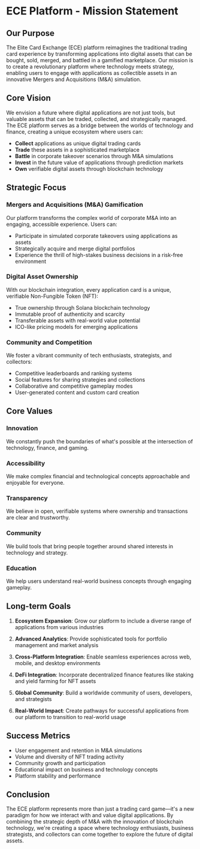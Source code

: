 # ECE Platform - Mission Statement

## Our Purpose

The Elite Card Exchange (ECE) platform reimagines the traditional trading card experience by transforming applications into digital assets that can be bought, sold, merged, and battled in a gamified marketplace. Our mission is to create a revolutionary platform where technology meets strategy, enabling users to engage with applications as collectible assets in an innovative Mergers and Acquisitions (M&A) simulation.

## Core Vision

We envision a future where digital applications are not just tools, but valuable assets that can be traded, collected, and strategically managed. The ECE platform serves as a bridge between the worlds of technology and finance, creating a unique ecosystem where users can:

- **Collect** applications as unique digital trading cards
- **Trade** these assets in a sophisticated marketplace
- **Battle** in corporate takeover scenarios through M&A simulations
- **Invest** in the future value of applications through prediction markets
- **Own** verifiable digital assets through blockchain technology

## Strategic Focus

### Mergers and Acquisitions (M&A) Gamification
Our platform transforms the complex world of corporate M&A into an engaging, accessible experience. Users can:

- Participate in simulated corporate takeovers using applications as assets
- Strategically acquire and merge digital portfolios
- Experience the thrill of high-stakes business decisions in a risk-free environment

### Digital Asset Ownership
With our blockchain integration, every application card is a unique, verifiable Non-Fungible Token (NFT):

- True ownership through Solana blockchain technology
- Immutable proof of authenticity and scarcity
- Transferable assets with real-world value potential
- ICO-like pricing models for emerging applications

### Community and Competition
We foster a vibrant community of tech enthusiasts, strategists, and collectors:

- Competitive leaderboards and ranking systems
- Social features for sharing strategies and collections
- Collaborative and competitive gameplay modes
- User-generated content and custom card creation

## Core Values

### Innovation
We constantly push the boundaries of what's possible at the intersection of technology, finance, and gaming.

### Accessibility
We make complex financial and technological concepts approachable and enjoyable for everyone.

### Transparency
We believe in open, verifiable systems where ownership and transactions are clear and trustworthy.

### Community
We build tools that bring people together around shared interests in technology and strategy.

### Education
We help users understand real-world business concepts through engaging gameplay.

## Long-term Goals

1. **Ecosystem Expansion**: Grow our platform to include a diverse range of applications from various industries

2. **Advanced Analytics**: Provide sophisticated tools for portfolio management and market analysis

3. **Cross-Platform Integration**: Enable seamless experiences across web, mobile, and desktop environments

4. **DeFi Integration**: Incorporate decentralized finance features like staking and yield farming for NFT assets

5. **Global Community**: Build a worldwide community of users, developers, and strategists

6. **Real-World Impact**: Create pathways for successful applications from our platform to transition to real-world usage

## Success Metrics

- User engagement and retention in M&A simulations
- Volume and diversity of NFT trading activity
- Community growth and participation
- Educational impact on business and technology concepts
- Platform stability and performance

## Conclusion

The ECE platform represents more than just a trading card game—it's a new paradigm for how we interact with and value digital applications. By combining the strategic depth of M&A with the innovation of blockchain technology, we're creating a space where technology enthusiasts, business strategists, and collectors can come together to explore the future of digital assets.
